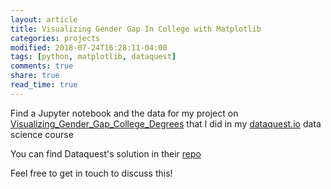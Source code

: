 ```yaml
---
layout: article
title: Visualizing Gender Gap In College with Matplotlib
categories: projects
modified: 2018-07-24T16:28:11-04:00
tags: [python, matplotlib, dataquest]
comments: true
share: true
read_time: true
---
```



Find a Jupyter notebook and the data for my project on [Visualizing_Gender_Gap_College_Degrees](https://github.com/nahusznaj/Guided_Project_Visualizing_Gender_Gap_College_Degrees) that I did in my [dataquest.io]() data science course

You can find Dataquest's solution in their [repo]( https://github.com/dataquestio/solutions/blob/master/Mission149Solutions.ipynb)

Feel free to get in touch to discuss this!
